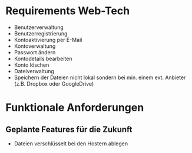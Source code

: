 Requirements Web-Tech
=====================

+ Benutzerverwaltung
+ Benutzerregistrierung
+ Kontoaktivierung per E-Mail
+ Kontoverwaltung
+ Passwort ändern
+ Kontodetails bearbeiten
+ Konto löschen
+ Dateiverwaltung
+ Speichern der Dateien nicht lokal sondern bei min. einem ext. Anbieter (z.B. Dropbox oder GoogleDrive) 

Funktionale Anforderungen
=========================
Geplante Features für die Zukunft
---------------------------------

+ Dateien verschlüsselt bei den Hostern ablegen

